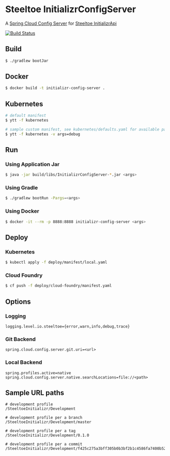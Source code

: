# Steeltoe InitializrConfigServer

A [Spring Cloud Config Server](https://cloud.spring.io/spring-cloud-config/multi/multi__spring_cloud_config_server.html) for [Steeltoe InitializrApi](https://github.com/SteeltoeOSS/InitializrApi)

[![Build Status](https://dev.azure.com/SteeltoeOSS/Steeltoe/_apis/build/status/Initializr/SteeltoeOSS.InitializrConfigServer?branchName=main)](https://dev.azure.com/SteeltoeOSS/Steeltoe/_build/latest?definitionId=33&branchName=main)

## Build

```sh
$ ./gradlew bootJar
```

## Docker
```sh
$ docker build -t initializr-config-server .
```

## Kubernetes
```sh
# default manifest
$ ytt -f kubernetes

# sample custom manifest, see kubernetes/defaults.yaml for available parameters
$ ytt -f kubernetes -v args=debug
```

## Run

### Using Application Jar

```sh
$ java -jar build/libs/InitializrConfigServer-*.jar <args>
```

### Using Gradle

```sh
$ ./gradlew bootRun -Pargs=<args>
```

### Using Docker

```sh
$ docker -it --rm -p 8888:8888 initializr-config-server <args>
```

## Deploy

### Kubernetes

```sh
$ kubectl apply -f deploy/manifest/local.yaml
```


### Cloud Foundry

```sh
$ cf push -f deploy/cloud-foundry/manifest.yaml
```

## Options

### Logging

```
logging.level.io.steeltoe={error,warn,info,debug,trace}
```

### Git Backend
```
spring.cloud.config.server.git.uri=<url>
```

### Local Backend
```
spring.profiles.active=native
spring.cloud.config.server.native.searchLocations=file://<path>
```

## Sample URL paths

```
# development profile
/SteeltoeInitializr/Development

# development profile per a branch
/SteeltoeInitializr/Development/master

# development profile per a tag
/SteeltoeInitializr/Development/0.1.0

# development profile per a commit
/SteeltoeInitializr/Development/f425c275a3bff305b0b3bf2b1c4586fa7400b527
```
